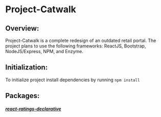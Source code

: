 # Project-Catwalk

## Overview:
Project-Catwalk is a complete redesign of an outdated retail portal. The project plans to use the following frameworks: ReactJS, Bootstrap, NodeJS/Express, NPM, and Enzyme.

## Initialization:
To initialize project install dependencies by running `npm install `

## Packages:
##### [react-ratings-declarative](https://github.com/ekeric13/react-ratings-declarative)
